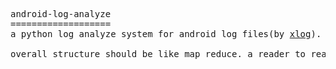 <pre>
android-log-analyze
===================
a python log analyze system for android log files(by <a href="https://github.com/curioustechizen/android-xlog">xlog</a>).

overall structure should be like map reduce. a reader to read log file to memory, a filter to filt out interested log, a processor to process log, a writer to write final result.

</pre>
